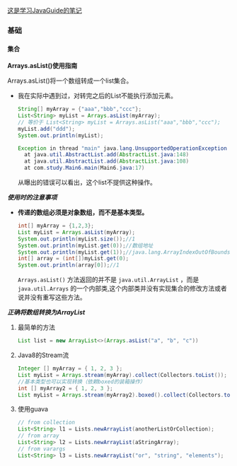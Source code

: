 [这是学习JavaGuide的笔记](https://github.com/Snailclimb/JavaGuide)

### 基础

#### 集合

**Arrays.asList()使用指南**

Arrays.asList()将一个数组转成一个list集合。

* 我在实际中遇到过，对转完之后的List不能执行添加元素。

  ```java
  String[] myArray = {"aaa","bbb","ccc"};
  List<String> myList = Arrays.asList(myArray);
  // 等价于 List<String> myList = Arrays.asList("aaa","bbb","ccc");
  myList.add("ddd");
  System.out.println(myList);
  
  Exception in thread "main" java.lang.UnsupportedOperationException
  	at java.util.AbstractList.add(AbstractList.java:148)
  	at java.util.AbstractList.add(AbstractList.java:108)
  	at com.study.Main6.main(Main6.java:17)
  ```

  从曝出的错误可以看出，这个list不提供这种操作。

***使用时的注意事项***

 * **传递的数组必须是对象数组，而不是基本类型。**

   ```java
   int[] myArray = {1,2,3};
   List myList = Arrays.asList(myArray);
   System.out.println(myList.size());//1
   System.out.println(myList.get(0));//数组地址
   System.out.println(myList.get(1));//java.lang.ArrayIndexOutOfBoundsException
   int[] array = (int[])myList.get(0);
   System.out.println(array[0]);//1
   ```

   `Arrays.asList()` 方法返回的并不是 `java.util.ArrayList` ，而是 `java.util.Arrays` 的一个内部类,这个内部类并没有实现集合的修改方法或者说并没有重写这些方法。

***正确将数组转换为ArrayList***

1. 最简单的方法

   ```java
   List list = new ArrayList<>(Arrays.asList("a", "b", "c"))
   ```

2. Java8的Stream流

   ```java
   Integer [] myArray = { 1, 2, 3 };
   List myList = Arrays.stream(myArray).collect(Collectors.toList());
   //基本类型也可以实现转换（依赖boxed的装箱操作）
   int [] myArray2 = { 1, 2, 3 };
   List myList = Arrays.stream(myArray2).boxed().collect(Collectors.toList());
   ```

3. 使用guava

   ```java
   // from collection
   List<String> l1 = Lists.newArrayList(anotherListOrCollection);    
   // from array
   List<String> l2 = Lists.newArrayList(aStringArray);
   // from varargs
   List<String> l3 = Lists.newArrayList("or", "string", "elements"); 
   ```

